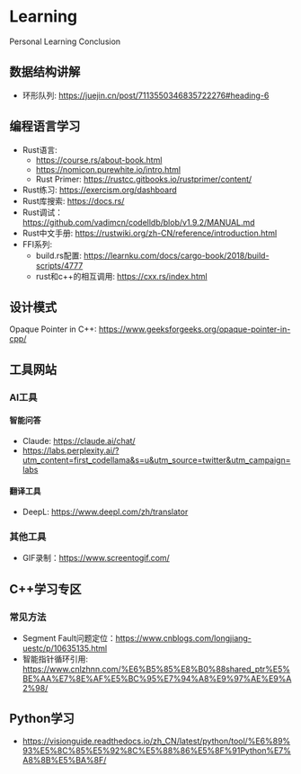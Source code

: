 # Learning
Personal Learning Conclusion


## 数据结构讲解
- 环形队列: https://juejin.cn/post/7113550346835722276#heading-6

## 编程语言学习
- Rust语言: 
  - https://course.rs/about-book.html
  - https://nomicon.purewhite.io/intro.html
  - Rust Primer: https://rustcc.gitbooks.io/rustprimer/content/
- Rust练习: https://exercism.org/dashboard
- Rust库搜索: https://docs.rs/
- Rust调试： https://github.com/vadimcn/codelldb/blob/v1.9.2/MANUAL.md
- Rust中文手册: https://rustwiki.org/zh-CN/reference/introduction.html
- FFI系列:
  - build.rs配置: https://learnku.com/docs/cargo-book/2018/build-scripts/4777
  - rust和c++的相互调用: https://cxx.rs/index.html

## 设计模式
Opaque Pointer in C++: https://www.geeksforgeeks.org/opaque-pointer-in-cpp/

## 工具网站
### AI工具
#### 智能问答
- Claude: https://claude.ai/chat/
- https://labs.perplexity.ai/?utm_content=first_codellama&s=u&utm_source=twitter&utm_campaign=labs
#### 翻译工具
- DeepL: https://www.deepl.com/zh/translator
### 其他工具
- GIF录制：https://www.screentogif.com/

## C++学习专区
### 常见方法
- Segment Fault问题定位：https://www.cnblogs.com/longjiang-uestc/p/10635135.html
- 智能指针循环引用: https://www.cnlzhnn.com/%E6%B5%85%E8%B0%88shared_ptr%E5%BE%AA%E7%8E%AF%E5%BC%95%E7%94%A8%E9%97%AE%E9%A2%98/

## Python学习
- https://visionguide.readthedocs.io/zh_CN/latest/python/tool/%E6%89%93%E5%8C%85%E5%92%8C%E5%88%86%E5%8F%91Python%E7%A8%8B%E5%BA%8F/
